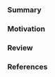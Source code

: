 <!--
PLEASE WRITE YOUR MESSAGE IN ENGLISH. BE NICE.

THANK YOU FOR CONTRIBUTING TO THIS PROJECT.
-->
### Summary

<!--
DESCRIBE WHAT THIS PULL REQUEST DOES

INCLUDE CODE EXAMPLES AND SCREENSHOTS IF APPLICABLE
-->

### Motivation

<!--
EXPLAIN WHY THIS PULL REQUEST SHOULD BE MERGED
-->

### Review

<!--
EXPLAIN HOW THE CHANGES CAN BE TESTED
-->

### References

<!--
LIST OTHER RELEVANT INFOMATION
-->
